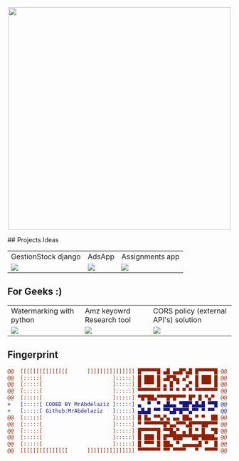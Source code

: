 <!--- ![MrAbdelaziz Banner Image](./assets/img/banner.gif)-->

<p align="center">
<img src="./mychar.gif"  height="500">
</p>
## Projects Ideas

<table>
  <tr>
    <td>GestionStock django</td>
     <td>AdsApp</td>
     <td>Assignments app</td>
  </tr>
  <tr>
    <td><a href="https://github.com/MrAbdelaziz/GestionStock-django"><img src="https://opengraph.githubassets.com/8fb5b214ecece707670bc7b57544283b9acf851d570b53088e7651158f64d879/MrAbdelaziz/GestionStock-django"></a></td>
    <td><a href="https://github.com/MrAbdelaziz/AdsApp_frontend"><img src="https://opengraph.githubassets.com/8fb5b214ecece707670bc7b57544283b9acf851d570b53088e7651158f64d879/MrAbdelaziz/AdsApp_frontend" ></a></td>
    <td><a href="https://github.com/MrAbdelaziz/AdsApp_frontend"><img src="https://opengraph.githubassets.com/8fb5b214ecece707670bc7b57544283b9acf851d570b53088e7651158f64d879/MrAbdelaziz/Assignments-app"></a></td>
  </tr>
 </table>
 
 ## For Geeks :)

<table>
  <tr>
    <td>Watermarking with python</td>
     <td>Amz keyowrd Research tool </td>
     <td>CORS policy (external API's) solution</td>
  </tr>
  <tr>
    <td><a href="https://github.com/MrAbdelaziz/Watermarking"><img src="https://opengraph.githubassets.com/8fb5b214ecece707670bc7b57544283b9acf851d570b53088e7651158f64d879/MrAbdelaziz/Watermarking"></a></td>
    <td><a href="https://github.com/MrAbdelaziz/Amazon-Keywords-Evaluator-Tool"><img src="https://opengraph.githubassets.com/8fb5b214ecece707670bc7b57544283b9acf851d570b53088e7651158f64d879/MrAbdelaziz/Amazon-Keywords-Evaluator-Tool" ></a></td>
    <td><a href="https://github.com/MrAbdelaziz/bypass-CORS-policy"><img src="https://opengraph.githubassets.com/8fb5b214ecece707670bc7b57544283b9acf851d570b53088e7651158f64d879/MrAbdelaziz/bypass-CORS-policy"></a></td>
  </tr>
 </table>
 
  ## Fingerprint
  
```diff
@@  [[[[[[[[[[[[[[[      ]]]]]]]]]]]]]]] █▀▀▀▀▀█ ▄█ ▄▄█▀▄█ █▀▀▀▀▀█ @@
@@  [:::::[                      ]:::::] █ ███ █ ▄█▀█▄ ▄▀  █ ███ █ @@
@@  [:::::[                      ]:::::] █ ▀▀▀ █ ▄ █ ▀  ▄▀ █ ▀▀▀ █ @@
@@  [:::::[                      ]:::::] ▀▀▀▀▀▀▀ ▀ ▀ ▀ ▀ ▀ ▀▀▀▀▀▀▀ @@
@@  [:::::[                      ]:::::] ▀█▀██▄▀▀▀█▀█▀▀▀ █▀ █ ▀▄▀  @@
+   [:::::[ CODED BY MrAbdelaziz ]:::::] ▄  ▀  ▀ ▄█▄▄ ▀██▀▄█▄█ ▀▀█ @@
+   [:::::[ Github:MrAbdelaziz   ]:::::] ▄█▄█ ▀▀ ▀▀▄█▀█▀▀▄▀▀ ▀ ▀▀  @@
@@  [:::::[                      ]:::::] █ █▄ ▀▀▄▀▄ ▄▄ ██▄ ▀ ▀  ██ @@
@@  [:::::[                      ]:::::] ▀ ▀▀▀▀▀▀█▀▄▄▀▀▀▄█▀▀▀██▀▀▀ @@
@@  [:::::[                      ]:::::] █▀▀▀▀▀█ ▀▀█▄▀ ▄ █ ▀ █  ▀█ @@
@@  [:::::[                      ]:::::] █ ███ █ █▀▀███▀▀▀██▀████▄ @@
@@  [:::::[                      ]:::::] █ ▀▀▀ █ ██▄ ▀ ▄▄▄▄▄█ ▀  █ @@
@@  [[[[[[[[[[[[[[[      ]]]]]]]]]]]]]]] ▀▀▀▀▀▀▀ ▀▀ ▀▀▀▀   ▀  ▀▀▀▀ @@
```
